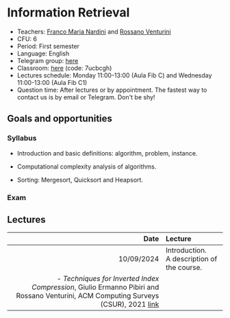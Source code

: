 # Information Retrieval

* Teachers: [Franco Maria Nardini](http://hpc.isti.cnr.it/~nardini/) and [Rossano Venturini](http://pages.di.unipi.it/rossano)
* CFU: 6
* Period: First semester
* Language: English
* Telegram group: [here](https://t.me/InformationRetrievalUnipi)
* Classroom: [here](https://classroom.google.com/u/1/c/NjYxNTg1NzIyODc1)  (code: 7ucbcgh)
* Lectures schedule: Monday 11:00-13:00 (Aula Fib C) and Wednesday 11:00-13:00 (Aula Fib C1)
* Question time: After lectures or by appointment. The fastest way to contact us is by email or Telegram. Don't be shy!

## Goals and opportunities

### Syllabus

- Introduction and basic definitions: algorithm, problem, instance.

- Computational complexity analysis of algorithms.

- Sorting: Mergesort, Quicksort and Heapsort.

### Exam

## Lectures

| Date | Lecture | 
| -------------: | :------------- |
10/09/2024 | Introduction.</br> A description of the course.<br>
- *Techniques for Inverted Index Compression*, Giulio Ermanno Pibiri and Rossano Venturini, ACM Computing Surveys (CSUR), 2021 [link](https://pages.di.unipi.it/rossano/assets/pdf/papers/CSUR21.pdf)|
